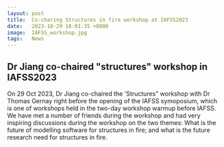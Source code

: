 ```yaml
---
layout: post
title:  Co-charing Structures in fire workshop at IAFSS2023
date:   2023-10-29 18:01:35 +0800
image:  IAFSS_workshop.jpg
tags:   News
---
```

## Dr Jiang co-chaired "structures" workshop in IAFSS2023
On 29 Oct 2023, Dr Jiang co-chaired the 'Structures" workshop with Dr Thomas Gernay right before the opening of the IAFSS symoposium, which is one of workshops held in the two-day workshop warmup before IAFSS. We have met a number of friends during the workshop and had very inspiring discussions during the workshop on the two themes: What is the future of modelling software for structures in fire; and what is the future research need for structures in fire. 

